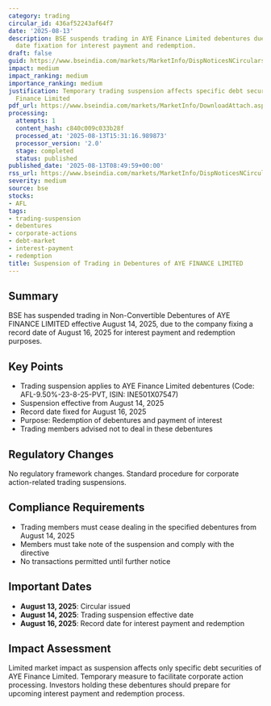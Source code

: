 ```yaml
---
category: trading
circular_id: 436af52243af64f7
date: '2025-08-13'
description: BSE suspends trading in AYE Finance Limited debentures due to record
  date fixation for interest payment and redemption.
draft: false
guid: https://www.bseindia.com/markets/MarketInfo/DispNoticesNCirculars.aspx?Noticeid={E39E7D9D-B7A2-410C-AEF2-E414F017B14B}&noticeno=20250813-18&dt=08/13/2025&icount=18&totcount=65&flag=0
impact: medium
impact_ranking: medium
importance_ranking: medium
justification: Temporary trading suspension affects specific debt securities of AYE
  Finance Limited
pdf_url: https://www.bseindia.com/markets/MarketInfo/DownloadAttach.aspx?id=20250813-18&attachedId=
processing:
  attempts: 1
  content_hash: c840c009c033b28f
  processed_at: '2025-08-13T15:31:16.989873'
  processor_version: '2.0'
  stage: completed
  status: published
published_date: '2025-08-13T08:49:59+00:00'
rss_url: https://www.bseindia.com/markets/MarketInfo/DispNoticesNCirculars.aspx?Noticeid={E39E7D9D-B7A2-410C-AEF2-E414F017B14B}&noticeno=20250813-18&dt=08/13/2025&icount=18&totcount=65&flag=0
severity: medium
source: bse
stocks:
- AFL
tags:
- trading-suspension
- debentures
- corporate-actions
- debt-market
- interest-payment
- redemption
title: Suspension of Trading in Debentures of AYE FINANCE LIMITED
---
```


## Summary

BSE has suspended trading in Non-Convertible Debentures of AYE FINANCE LIMITED effective August 14, 2025, due to the company fixing a record date of August 16, 2025 for interest payment and redemption purposes.

## Key Points

- Trading suspension applies to AYE Finance Limited debentures (Code: AFL-9.50%-23-8-25-PVT, ISIN: INE501X07547)
- Suspension effective from August 14, 2025
- Record date fixed for August 16, 2025
- Purpose: Redemption of debentures and payment of interest
- Trading members advised not to deal in these debentures

## Regulatory Changes

No regulatory framework changes. Standard procedure for corporate action-related trading suspensions.

## Compliance Requirements

- Trading members must cease dealing in the specified debentures from August 14, 2025
- Members must take note of the suspension and comply with the directive
- No transactions permitted until further notice

## Important Dates

- **August 13, 2025**: Circular issued
- **August 14, 2025**: Trading suspension effective date
- **August 16, 2025**: Record date for interest payment and redemption

## Impact Assessment

Limited market impact as suspension affects only specific debt securities of AYE Finance Limited. Temporary measure to facilitate corporate action processing. Investors holding these debentures should prepare for upcoming interest payment and redemption process.